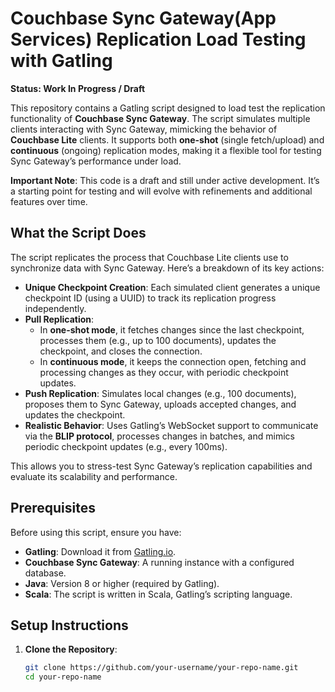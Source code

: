 # Couchbase Sync Gateway(App Services) Replication Load Testing with Gatling

**Status: Work In Progress / Draft**

This repository contains a Gatling script designed to load test the replication functionality of **Couchbase Sync Gateway**. The script simulates multiple clients interacting with Sync Gateway, mimicking the behavior of **Couchbase Lite** clients. It supports both **one-shot** (single fetch/upload) and **continuous** (ongoing) replication modes, making it a flexible tool for testing Sync Gateway’s performance under load.

**Important Note**: This code is a draft and still under active development. It’s a starting point for testing and will evolve with refinements and additional features over time.

## What the Script Does
The script replicates the process that Couchbase Lite clients use to synchronize data with Sync Gateway. Here’s a breakdown of its key actions:

- **Unique Checkpoint Creation**: Each simulated client generates a unique checkpoint ID (using a UUID) to track its replication progress independently.
- **Pull Replication**: 
  - In **one-shot mode**, it fetches changes since the last checkpoint, processes them (e.g., up to 100 documents), updates the checkpoint, and closes the connection.
  - In **continuous mode**, it keeps the connection open, fetching and processing changes as they occur, with periodic checkpoint updates.
- **Push Replication**: Simulates local changes (e.g., 100 documents), proposes them to Sync Gateway, uploads accepted changes, and updates the checkpoint.
- **Realistic Behavior**: Uses Gatling’s WebSocket support to communicate via the **BLIP protocol**, processes changes in batches, and mimics periodic checkpoint updates (e.g., every 100ms).

This allows you to stress-test Sync Gateway’s replication capabilities and evaluate its scalability and performance.

## Prerequisites
Before using this script, ensure you have:
- **Gatling**: Download it from [Gatling.io](https://gatling.io/download/).
- **Couchbase Sync Gateway**: A running instance with a configured database.
- **Java**: Version 8 or higher (required by Gatling).
- **Scala**: The script is written in Scala, Gatling’s scripting language.

## Setup Instructions
1. **Clone the Repository**:
   ```bash
   git clone https://github.com/your-username/your-repo-name.git
   cd your-repo-name

